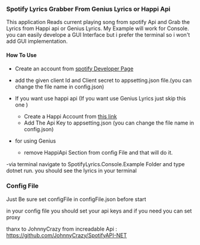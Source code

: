 ### Spotify Lyrics Grabber From Genius Lyrics or Happi Api

This application Reads current playing song from spotify Api and Grab the Lyrics from Happi api or Genius Lyrics. My Example will work for Console. you can easily develope a GUI Interface but i prefer the terminal so i won't add GUI implementation.

#### How To Use


-  Create an account from  [spotify Developer Page](https://developer.spotify.com/dashboard/login)

- add the given client Id and Client secret to appsetting.json file.(you can change the file name in config.json)

- If you want use happi api (If you want use Genius Lyrics just skip this one )
   - Create a Happi Account from [this link](https://happi.dev/ "this link")
   - Add The Api Key to appsetting.json (you can change the file name in config.json)
- for using Genius
  - remove HappiApi Section from config File and that will do it.

-via terminal navigate to SpotifyLyrics.Console.Example Folder and type dotnet run. you should see the lyrics in your terminal

### Config File 

Just Be sure set configFile in configFile.json before start

in your config file you should set your api keys and if you need you can set proxy 

thanx to JohnnyCrazy from increadable Api : https://github.com/JohnnyCrazy/SpotifyAPI-NET
